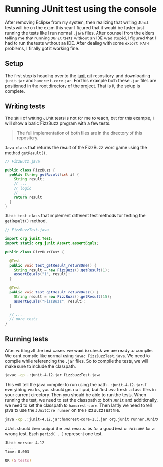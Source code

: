 # Running JUnit test using the console

After removing Eclipse from my system, then realizing that writing `JUnit` tests will be on the exam
this year I figured that it would be faster just running the tests like I run normal `.java` files.
After counsel from the elders telling me that running `JUnit` tests without an IDE was stupid, I
figured that I had to run the tests without an IDE. After dealing with some `export PATH` problems, I
finally got it working fine.

## Setup

The first step is heading over to the [junit](https://github.com/junit-team/junit4/wiki/Download-and-Install)
git repository, and downloading `junit.jar` and `hamcrest-core.jar`. For this example both these
`.jar` files are positioned in the root directory of the project. That is it, the setup is complete.

## Writing tests

The skill of writing JUnit tests is not for me to teach, but for this example, I will show a basic
FizzBuzz program with a few tests.

> The full implementation of both files are in the directory of this repository.

`Java class` that returns the result of the FizzBuzz word game using the method `getResult()`.

```java
// FizzBuzz.java

public class FizzBuzz {
  public String getResult(int i) {
    String result;
    // ...
    // logic
    // ...
    return result
  }
}
```

`JUnit test class` that implement different test methods for testing the `getResult()` method.

```java
// FizzBuzzTest.java

import org.junit.Test;
import static org.junit.Assert.assertEquls;

public class FizzBuzzTest {

  @Test
  public void test_getResult_returnOne() {
    String result = new FizzBuzz().getResult(1);
    assertEquals("1", result):
  }

  @Test
  public void test_getResult_returnBuzz() {
    String result = new FizzBuzz().getResult(15);
    assertEquals("FizzBuzz", result):
  }

  // ...
  // more tests
}
```

## Running tests

After writing all the test cases, we want to check we are ready to compile. We cant compile like
normal using `javac FizzBuzzTest.java`. We need to compile while referencing the `.jar` files. So to
compile the tests, we will make sure to include the classpath.

```zsh
javac -cp .:junit-4.12.jar FizzbuzzTest.java
```

This will tell the java compiler to run using the path `.:junit-4.12.jar`. If everything works, you
should get no input, but find two fresh `.class` files in your current directory. Then you should be
able to run the tests. When running the test, we need to set the classpath to both `JUnit` and additionally, we need to set the classpath to `hamcrest-core`. Then lastly we need to tell java to use the `JUnitCore runner` on the FizzBuzzTest file.

```zsh
java -cp .:junit-4.12.jar:hamcrest-core-1.3.jar org.junit.runner.JUnitCore FizzbuzzTest
```

JUnit should then output the test results. `OK` for a good test or `FAILURE` for a wrong test.
Each `period( . )` represent one test.

```zsh
JUnit version 4.12
.....
Time: 0.003

OK (5 tests)
```
